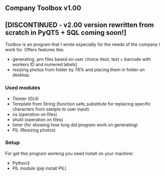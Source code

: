 ## Company Toolbox v1.00 
## [DISCONTINUED - v2.00 version rewritten from scratch in PyQT5 + SQL coming soon!]

Toolbox is an program that I wrote especially for the needs of the company I work for.  Offers features like:

- generating .prn files based on user choice (text, text + barcode with workers ID and numered labels)
- resizing photos from folder by 78% and placing them in folder on desktop.

### Used modules
- Tkinter (GUI)
- Template from String (function safe_substitute for replacing specific characters from sample to user input)
- os (operation on files)
- shutil (operation on files)
- timer (for showing how long did program work on generating)
- PIL (Resizing photos)

### Setup
For get this program working you need install on your machine:

- Python3
- PIL module (pip install PIL)


